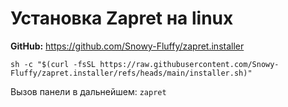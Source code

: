 # Установка Zapret на linux

**GitHub:** https://github.com/Snowy-Fluffy/zapret.installer

`sh -c "$(curl -fsSL https://raw.githubusercontent.com/Snowy-Fluffy/zapret.installer/refs/heads/main/installer.sh)"`

Вызов панели в дальнейшем: `zapret`